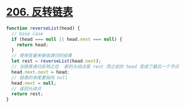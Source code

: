 # [206. 反转链表](https://leetcode-cn.com/problems/reverse-linked-list/)

```js
function reverseList(head) {
  // base case
  if (head === null || head.next === null) {
    return head;
  }
  // 使用变量来接收递归的结果
  let rest = reverseList(head.next);
  // 当链表递归反转之后  新的头结点是 rest 而之前的 head 变成了最后一个节点
  head.next.next = head;
  // 链表的末尾要指向 null
  head.next = null;
  // 返回头结点
  return rest;
}
```
